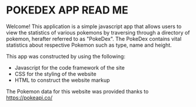 # POKEDEX APP READ ME

Welcome! This application is a simple javascript app that allows users to view the statistics of various pokemons
by traversing through a directory of pokemon, herafter referred to as "PokeDex". The PokeDex contains vital statistics
about respective Pokemon such as type, name and height.


This app was constructed by using the following:
* Javascript for the code framework of the site 
* CSS for the styling of the website
* HTML to construct the website markup

The Pokemon data for this website was provided thanks to https://pokeapi.co/
